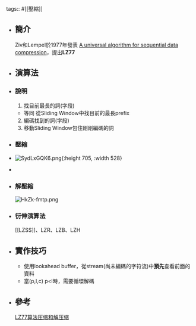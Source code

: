 tags:: #[[壓縮]]

- ## 簡介
  
  Ziv和Lempel於1977年發表 [A universal algorithm for sequential data compression](https://courses.cs.duke.edu/spring03/cps296.5/papers/ziv_lempel_1977_universal_algorithm.pdf)，提出**LZ77**
- ## 演算法
- ### 說明
  1. 找目前最長的詞(字段)
    + 等同 從Sliding Window中找目前的最長prefix
  2. 編碼找到的詞(字段)
  3. 移動Sliding Window包住剛剛編碼的詞
- ### 壓縮
- ![SydLxGQK6.png](../assets/SydLxGQK6_1706120783113_0.png){:height 705, :width 528}
-
- ### 解壓縮
  ![HkZk-fmtp.png](../assets/HkZk-fmtp_1706120858141_0.png)
- ### 衍伸演算法
  [[LZSS]]、LZR、LZB、LZH
- ## 實作技巧
  + 使用lookahead buffer，從stream(尚未編碼的字符流)中**預先**查看前面的資料
  + 當(p,l,c) p<l時，需要循環解碼
- ## 參考
  
  [LZ77算法压缩和解压缩](https://blog.csdn.net/jeffiny/article/details/106189621)